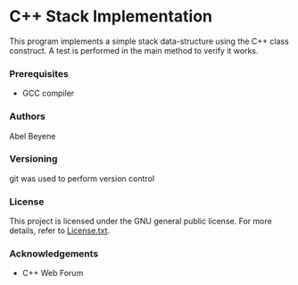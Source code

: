 # C++ Stack Implementation

This program implements a simple stack data-structure using the C++ class construct.
A test is performed in the main method to verify it works.

### Prerequisites

- GCC compiler

### Authors

Abel Beyene

### Versioning

git was used to perform version control

### License

This project is licensed under the GNU general public license. For more details, refer to [License.txt](License.txt).

### Acknowledgements

- C++ Web Forum
